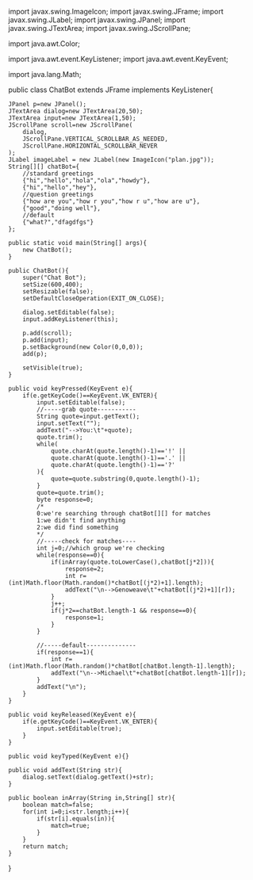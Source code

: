 import javax.swing.ImageIcon;
import javax.swing.JFrame;
import javax.swing.JLabel;
import javax.swing.JPanel;
import javax.swing.JTextArea;
import javax.swing.JScrollPane;

import java.awt.Color;

import java.awt.event.KeyListener;
import java.awt.event.KeyEvent;

import java.lang.Math;

public class ChatBot extends JFrame implements KeyListener{

	JPanel p=new JPanel();
	JTextArea dialog=new JTextArea(20,50);
	JTextArea input=new JTextArea(1,50);
	JScrollPane scroll=new JScrollPane(
		dialog,
		JScrollPane.VERTICAL_SCROLLBAR_AS_NEEDED,
		JScrollPane.HORIZONTAL_SCROLLBAR_NEVER
	);
	JLabel imageLabel = new JLabel(new ImageIcon("plan.jpg"));
	String[][] chatBot={
		//standard greetings
		{"hi","hello","hola","ola","howdy"},
		{"hi","hello","hey"},
		//question greetings
		{"how are you","how r you","how r u","how are u"},
		{"good","doing well"},
		//default
		{"what?","dfagdfgs"}
	};
	
	public static void main(String[] args){
		new ChatBot();
	}
	
	public ChatBot(){
		super("Chat Bot");
		setSize(600,400);
		setResizable(false);
		setDefaultCloseOperation(EXIT_ON_CLOSE);
		
		dialog.setEditable(false);
		input.addKeyListener(this);
	
		p.add(scroll);
		p.add(input);
		p.setBackground(new Color(0,0,0));
		add(p);
		
		setVisible(true);
	}
	
	public void keyPressed(KeyEvent e){
		if(e.getKeyCode()==KeyEvent.VK_ENTER){
			input.setEditable(false);
			//-----grab quote-----------
			String quote=input.getText();
			input.setText("");
			addText("-->You:\t"+quote);
			quote.trim();
			while(
				quote.charAt(quote.length()-1)=='!' ||
				quote.charAt(quote.length()-1)=='.' ||
				quote.charAt(quote.length()-1)=='?'
			){
				quote=quote.substring(0,quote.length()-1);
			}
			quote=quote.trim();
			byte response=0;
			/*
			0:we're searching through chatBot[][] for matches
			1:we didn't find anything
			2:we did find something
			*/
			//-----check for matches----
			int j=0;//which group we're checking
			while(response==0){
				if(inArray(quote.toLowerCase(),chatBot[j*2])){
					response=2;
					int r=(int)Math.floor(Math.random()*chatBot[(j*2)+1].length);
					addText("\n-->Genoweave\t"+chatBot[(j*2)+1][r]);
				}
				j++;
				if(j*2==chatBot.length-1 && response==0){
					response=1;
				}
			}
			
			//-----default--------------
			if(response==1){
				int r=(int)Math.floor(Math.random()*chatBot[chatBot.length-1].length);
				addText("\n-->Michael\t"+chatBot[chatBot.length-1][r]);
			}
			addText("\n");
		}
	}
	
	public void keyReleased(KeyEvent e){
		if(e.getKeyCode()==KeyEvent.VK_ENTER){
			input.setEditable(true);
		}
	}
	
	public void keyTyped(KeyEvent e){}
	
	public void addText(String str){
		dialog.setText(dialog.getText()+str);
	}
	
	public boolean inArray(String in,String[] str){
		boolean match=false;
		for(int i=0;i<str.length;i++){
			if(str[i].equals(in)){
				match=true;
			}
		}
		return match;
	}
}
